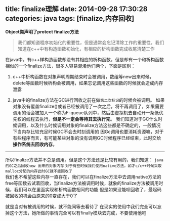 title: finalize理解
date: 2014-09-28 17:30:28
categories: java
tags: [finalize,内存回收]
---

**Object类声明了protect finalize方法**

>我们都知道程序初始化的重要性，但是通常会忘记清除工作的重要性，我们知道在c++中有构造函数初始化，有相应的析构函数完成收尾清楚工作

在java中，有c++样构造函数却没有其相应的析构函数，但是却有一个和析构函数相似的一个finalize方法，很多人容易混淆他们两个，下面是区别：

1. c++中析构函数在对象声明周期结束时会被调用，数组等new出来时候，delete等函数时候析构会被调用，如果忘记调用这些函数的时候就会造成内存泄露

2. java中的finalize方法在GC进行回收之前在做`第二次标记`的时候会被调用。
如果对象没有覆盖finalize()或者已经被调用了一次之后，将不再调用了，如果需要调用的话会被加入一个称为F-queue队列中，然后由虚拟机去自动开一条低优先权的线程去执行，**但是不一定会等待其去执行完**。
我们知道对于GC什么时候调用，以及什么时候调用对象的finalize方法这些都是不确定的，一般情况下当内存比较充足时候GC不会去时刻调用的
因Gc调用也要消耗资源嘛，对于有些程序而言，有可能某些对象的没有调用GC时候程序已经结束，此时交给**操作系统去回收内存**。

---

所以finalize方法并不总是调用。但是这个方法还是比较有用的，我们知道：
`java的GC之后回收new 出来的对象内存`
`对于有些时候我们使用native方法，如才c/c++时候采取malloc分配的内存此时GC就不能回收了`   
我们也不希望这些内存一直存在，我们可以在finalize方法中去调用native方法的free等函数去试着回收，当finalize方法被调用时候，就象的finalize方法被调用时候，我们可以在里面实现和析构函数相同的功能
但是如果没能呗回收了，最起码被回收的机会由原来的0变成大于0了

就是当对有被调用的时候，就不能同等去看待了
在现实的使用中我们完全可以忘掉这个方法，她所做的事情完全可以有finally模块去完成，不要使用他吧
